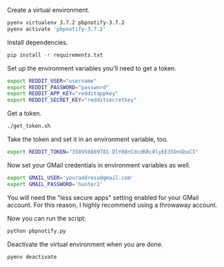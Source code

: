 Create a virtual environment.

```bash
pyenv virtualenv 3.7.2 pbpnotify-3.7.2
pyenv activate 'pbpnotify-3.7.2'
```

Install dependencies.

```bash
pip install -r requirements.txt
```

Set up the environment variables you'll need to get a token.

```bash
export REDDIT_USER="username"
export REDDIT_PASSWORD="password"
export REDDIT_APP_KEY="redditappkey"
export REDDIT_SECRET_KEY="redditsecretkey"
```

Get a token.

```bash
./get_token.sh
```

Take the token and set it in an environment variable, too.

```bash
export REDDIT_TOKEN="358956669781-DlY08nCdcdKRc8lyEE35OnGboCI"
```

Now set your GMail credentials in environment variables as well.

```bash
export GMAIL_USER='youraddress@gmail.com'
export GMAIL_PASSWORD='hunter2'
```

You will need the "less secure apps" setting enabled for your GMail account. For this reason, I highly recommend using a throwaway account.

Now you can run the script:

```bash
python pbpnotify.py
```

Deactivate the virtual environment when you are done.

```bash
pyenv deactivate
```
